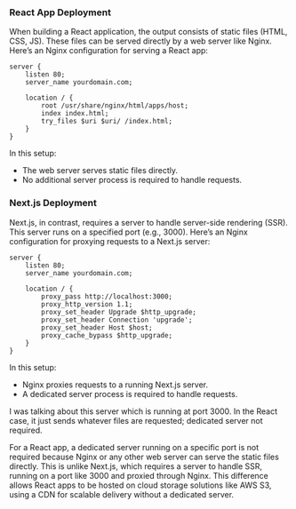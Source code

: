 ### React App Deployment
When building a React application, the output consists of static files (HTML, CSS, JS). These files can be served directly by a web server like Nginx. Here’s an Nginx configuration for serving a React app:

```nginx
server {
    listen 80;
    server_name yourdomain.com;

    location / {
        root /usr/share/nginx/html/apps/host;
        index index.html;
        try_files $uri $uri/ /index.html;
    }
}
```

In this setup:
- The web server serves static files directly.
- No additional server process is required to handle requests.

### Next.js Deployment
Next.js, in contrast, requires a server to handle server-side rendering (SSR). This server runs on a specified port (e.g., 3000). Here’s an Nginx configuration for proxying requests to a Next.js server:

```nginx
server {
    listen 80;
    server_name yourdomain.com;

    location / {
        proxy_pass http://localhost:3000;
        proxy_http_version 1.1;
        proxy_set_header Upgrade $http_upgrade;
        proxy_set_header Connection 'upgrade';
        proxy_set_header Host $host;
        proxy_cache_bypass $http_upgrade;
    }
}
```

In this setup:
- Nginx proxies requests to a running Next.js server.
- A dedicated server process is required to handle requests.


I was talking about this server which is running at port 3000. In the React case, it just sends whatever files are requested; dedicated server not required.

For a React app, a dedicated server running on a specific port is not required because Nginx or any other web server can serve the static files directly. This is unlike Next.js, which requires a server to handle SSR, running on a port like 3000 and proxied through Nginx. This difference allows React apps to be hosted on cloud storage solutions like AWS S3, using a CDN for scalable delivery without a dedicated server.
